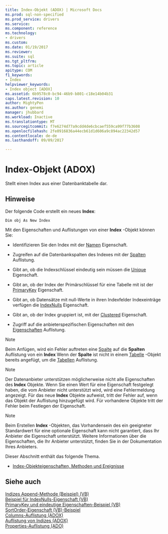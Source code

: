 ```yaml
---
title: Index-Objekt (ADOX) | Microsoft Docs
ms.prod: sql-non-specified
ms.prod_service: drivers
ms.service: 
ms.component: reference
ms.technology:
- drivers
ms.custom: 
ms.date: 01/19/2017
ms.reviewer: 
ms.suite: sql
ms.tgt_pltfrm: 
ms.topic: article
apitype: COM
f1_keywords:
- Index
helpviewer_keywords:
- Index object [ADOX]
ms.assetid: 6b9578c0-bc94-46b9-b801-c18e14b04b31
caps.latest.revision: 10
author: MightyPen
ms.author: genemi
manager: jhubbard
ms.workload: Inactive
ms.translationtype: MT
ms.sourcegitcommit: f7e6274d77a9cdd4de6cbcaef559ca99f77b3608
ms.openlocfilehash: 2fe0916836a44ecb61d1d606a9c894ac22342d57
ms.contentlocale: de-de
ms.lasthandoff: 09/09/2017

---
```

# <a name="index-object-adox"></a>Index-Objekt (ADOX)
Stellt einen Index aus einer Datenbanktabelle dar.  
  
## <a name="remarks"></a>Hinweise  
 Der folgende Code erstellt ein neues **Index**:  
  
```  
Dim obj As New Index  
```  
  
 Mit den Eigenschaften und Auflistungen von einer **Index** -Objekt können Sie:  
  
-   Identifizieren Sie den Index mit der [Namen](../../../ado/reference/adox-api/name-property-adox.md) Eigenschaft.  
  
-   Zugreifen auf die Datenbankspalten des Indexes mit der [Spalten](../../../ado/reference/adox-api/columns-collection-adox.md) Auflistung.  
  
-   Gibt an, ob die Indexschlüssel eindeutig sein müssen die [Unique](../../../ado/reference/adox-api/unique-property-adox.md) Eigenschaft.  
  
-   Gibt an, ob der Index der Primärschlüssel für eine Tabelle mit ist der [PrimaryKey](../../../ado/reference/adox-api/primarykey-property-adox.md) Eigenschaft.  
  
-   Gibt an, ob Datensätze mit null-Werte in ihren Indexfelder Indexeinträge verfügen die [IndexNulls](../../../ado/reference/adox-api/indexnulls-property-adox.md) Eigenschaft.  
  
-   Gibt an, ob der Index gruppiert ist, mit der [Clustered](../../../ado/reference/adox-api/clustered-property-adox.md) Eigenschaft.  
  
-   Zugriff auf die anbieterspezifischen Eigenschaften mit den [Eigenschaften](../../../ado/reference/ado-api/properties-collection-ado.md) Auflistung.  
  
> [!NOTE]
>  Beim Anfügen, wird ein Fehler auftreten eine [Spalte](../../../ado/reference/adox-api/column-object-adox.md) auf die **Spalten** Auflistung von ein **Index** Wenn der **Spalte** ist nicht in einem [Tabelle](../../../ado/reference/adox-api/table-object-adox.md) -Objekt bereits angefügt, um die [Tabellen](../../../ado/reference/adox-api/tables-collection-adox.md) Auflistung.  
  
> [!NOTE]
>  Der Datenanbieter unterstützen möglicherweise nicht alle Eigenschaften des **Index** Objekte. Wenn Sie einen Wert für eine Eigenschaft festgelegt haben, die vom Anbieter nicht unterstützt wird, wird eine Fehlermeldung angezeigt. Für das neue **Index** Objekte aufweist, tritt der Fehler auf, wenn das Objekt der Auflistung hinzugefügt wird. Für vorhandene Objekte tritt der Fehler beim Festlegen der Eigenschaft.  
  
> [!NOTE]
>  Beim Erstellen **Index** -Objekten, das Vorhandensein des ein geeigneter Standardwert für eine optionale Eigenschaft kann nicht garantiert, dass Ihr Anbieter die Eigenschaft unterstützt. Weitere Informationen über die Eigenschaften, die Ihr Anbieter unterstützt, finden Sie in der Dokumentation Ihres Anbieters.  
  
 Dieser Abschnitt enthält das folgende Thema.  
  
-   [Index-Objekteigenschaften, Methoden und Ereignisse](../../../ado/reference/adox-api/index-object-properties-methods-and-events.md)  
  
## <a name="see-also"></a>Siehe auch  
 [Indizes Append-Methode (Beispiel) (VB)](../../../ado/reference/adox-api/indexes-append-method-example-vb.md)   
 [Beispiel für IndexNulls-Eigenschaft (VB)](../../../ado/reference/adox-api/indexnulls-property-example-vb.md)   
 [PrimaryKey und eindeutige Eigenschaften-Beispiel (VB)](../../../ado/reference/adox-api/primarykey-and-unique-properties-example-vb.md)   
 [SortOrder-Eigenschaft (VB)-Beispiel](../../../ado/reference/adox-api/sortorder-property-example-vb.md)   
 [Columns-Auflistung (ADOX)](../../../ado/reference/adox-api/columns-collection-adox.md)   
 [Auflistung von Indizes (ADOX)](../../../ado/reference/adox-api/indexes-collection-adox.md)   
 [Properties-Auflistung (ADO)](../../../ado/reference/ado-api/properties-collection-ado.md)

